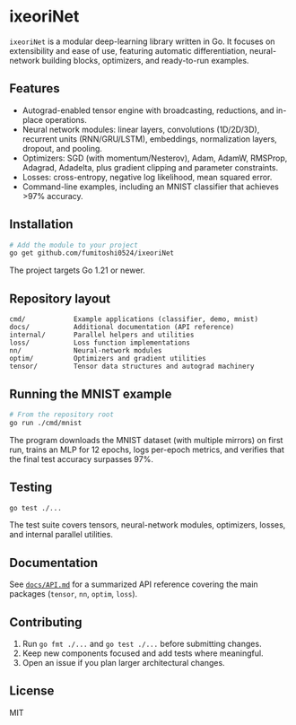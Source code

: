 # ixeoriNet

`ixeoriNet` is a modular deep-learning library written in Go. It focuses on extensibility and ease of use, featuring automatic differentiation, neural-network building blocks, optimizers, and ready-to-run examples.

## Features

- Autograd-enabled tensor engine with broadcasting, reductions, and in-place operations.
- Neural network modules: linear layers, convolutions (1D/2D/3D), recurrent units (RNN/GRU/LSTM), embeddings, normalization layers, dropout, and pooling.
- Optimizers: SGD (with momentum/Nesterov), Adam, AdamW, RMSProp, Adagrad, Adadelta, plus gradient clipping and parameter constraints.
- Losses: cross-entropy, negative log likelihood, mean squared error.
- Command-line examples, including an MNIST classifier that achieves >97% accuracy.

## Installation

```bash
# Add the module to your project
go get github.com/fumitoshi0524/ixeoriNet
```

The project targets Go 1.21 or newer.

## Repository layout

```
cmd/            Example applications (classifier, demo, mnist)
docs/           Additional documentation (API reference)
internal/       Parallel helpers and utilities
loss/           Loss function implementations
nn/             Neural-network modules
optim/          Optimizers and gradient utilities
tensor/         Tensor data structures and autograd machinery
```

## Running the MNIST example

```bash
# From the repository root
go run ./cmd/mnist
```

The program downloads the MNIST dataset (with multiple mirrors) on first run, trains an MLP for 12 epochs, logs per-epoch metrics, and verifies that the final test accuracy surpasses 97%.

## Testing

```bash
go test ./...
```

The test suite covers tensors, neural-network modules, optimizers, losses, and internal parallel utilities.

## Documentation

See [`docs/API.md`](docs/API.md) for a summarized API reference covering the main packages (`tensor`, `nn`, `optim`, `loss`).

## Contributing

1. Run `go fmt ./...` and `go test ./...` before submitting changes.
2. Keep new components focused and add tests where meaningful.
3. Open an issue if you plan larger architectural changes.

## License

MIT

